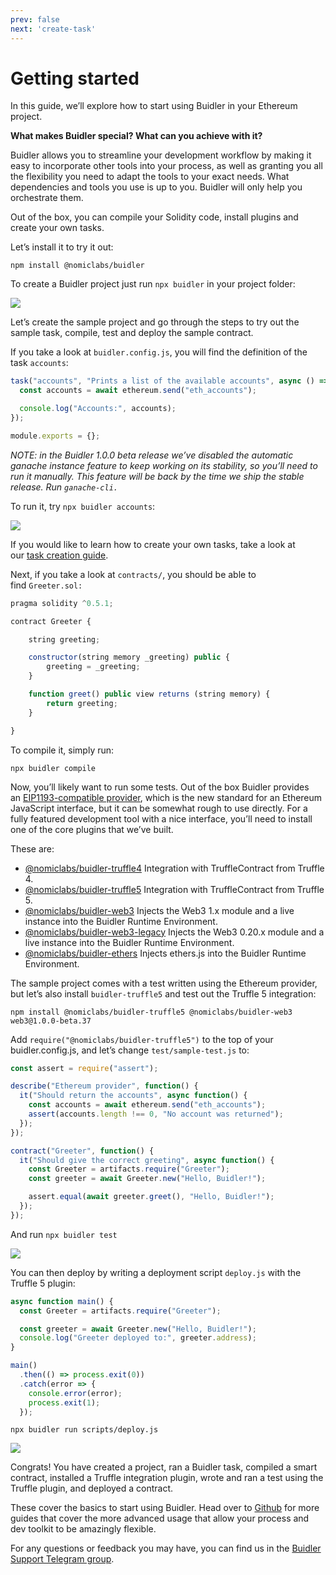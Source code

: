 ```yaml
---
prev: false
next: 'create-task'
---
```

# Getting started

In this guide, we’ll explore how to start using Buidler in your Ethereum project.

**What makes Buidler special? What can you achieve with it?**

Buidler allows you to streamline your development workflow by making it easy to incorporate other tools into your process, as well as granting you all the flexibility you need to adapt the tools to your exact needs. What dependencies and tools you use is up to you. Buidler will only help you orchestrate them.

Out of the box, you can compile your Solidity code, install plugins and create your own tasks.

Let’s install it to try it out:

`npm install @nomiclabs/buidler`

To create a Buidler project just run `npx buidler` in your project folder:

![](https://cdn-images-1.medium.com/max/1600/1*Ri6bdhh0eIJTJT31dy6DhQ.png)

Let’s create the sample project and go through the steps to try out the sample task, compile, test and deploy the sample contract.

If you take a look at `buidler.config.js`, you will find the definition of the task `accounts`:

```js
task("accounts", "Prints a list of the available accounts", async () => {
  const accounts = await ethereum.send("eth_accounts");

  console.log("Accounts:", accounts);
});

module.exports = {};
```

*NOTE: in the Buidler 1.0.0 beta release we’ve disabled the automatic ganache instance feature to keep working on its stability, so you’ll need to run it manually. This feature will be back by the time we ship the stable release. Run `ganache-cli.`*

To run it, try `npx buidler accounts`:

![](https://cdn-images-1.medium.com/max/1600/1*2bJCtJV4kjvmWt85mY3wTg.png)

If you would like to learn how to create your own tasks, take a look at our [task creation guide](https://medium.com/nomic-labs-blog/how-to-create-a-buidler-task-55658aa89aff).

Next, if you take a look at `contracts/`, you should be able to find `Greeter.sol:`

```js
pragma solidity ^0.5.1;

contract Greeter {

    string greeting;

    constructor(string memory _greeting) public {
        greeting = _greeting;
    }

    function greet() public view returns (string memory) {
        return greeting;
    }

}
```

To compile it, simply run:

`npx buidler compile`

Now, you’ll likely want to run some tests. Out of the box Buidler provides an [EIP1193-compatible provider](https://eips.ethereum.org/EIPS/eip-1193), which is the new standard for an Ethereum JavaScript interface, but it can be somewhat rough to use directly. For a fully featured development tool with a nice interface, you’ll need to install one of the core plugins that we’ve built.

These are:

- [@nomiclabs/buidler-truffle4](https://github.com/nomiclabs/buidler-truffle4) Integration with TruffleContract from Truffle 4.
- [@nomiclabs/buidler-truffle5](https://github.com/nomiclabs/buidler-truffle5) Integration with TruffleContract from Truffle 5.
- [@nomiclabs/buidler-web3](https://github.com/nomiclabs/buidler-web3) Injects the Web3 1.x module and a live instance into the Buidler Runtime Environment.
- [@nomiclabs/buidler-web3-legacy](https://github.com/nomiclabs/buidler-web3-legacy) Injects the Web3 0.20.x module and a live instance into the Buidler Runtime Environment.
- [@nomiclabs/buidler-ethers](https://github.com/nomiclabs/buidler-ethers) Injects ethers.js into the Buidler Runtime Environment.

The sample project comes with a test written using the Ethereum provider, but let’s also install `buidler-truffle5` and test out the Truffle 5 integration:

`npm install @nomiclabs/buidler-truffle5 @nomiclabs/buidler-web3 web3@1.0.0-beta.37`

Add `require("@nomiclabs/buidler-truffle5")` to the top of your buidler.config.js, and let’s change `test/sample-test.js` to:

```js
const assert = require("assert");

describe("Ethereum provider", function() {
  it("Should return the accounts", async function() {
    const accounts = await ethereum.send("eth_accounts");
    assert(accounts.length !== 0, "No account was returned");
  });
});

contract("Greeter", function() {
  it("Should give the correct greeting", async function() {
    const Greeter = artifacts.require("Greeter");
    const greeter = await Greeter.new("Hello, Buidler!");

    assert.equal(await greeter.greet(), "Hello, Buidler!");
  });
});
```

And run `npx buidler test`

![](https://cdn-images-1.medium.com/max/1600/1*jI5V8qIjm6_iz7mFxxsFPg.png)

You can then deploy by writing a deployment script `deploy.js` with the Truffle 5 plugin:

```js
async function main() {
  const Greeter = artifacts.require("Greeter");

  const greeter = await Greeter.new("Hello, Buidler!");
  console.log("Greeter deployed to:", greeter.address);
}

main()
  .then(() => process.exit(0))
  .catch(error => {
    console.error(error);
    process.exit(1);
  });
```

`npx buidler run scripts/deploy.js`

![](https://cdn-images-1.medium.com/max/1600/1*QQFgWhKhpnpLeU4FX18sSg.png)

Congrats! You have created a project, ran a Buidler task, compiled a smart contract, installed a Truffle integration plugin, wrote and ran a test using the Truffle plugin, and deployed a contract.

These cover the basics to start using Buidler. Head over to [Github](https://github.com/nomiclabs/buidler) for more guides that cover the more advanced usage that allow your process and dev toolkit to be amazingly flexible.

For any questions or feedback you may have, you can find us in the [Buidler Support Telegram group](http://t.me/BuidlerSupport).